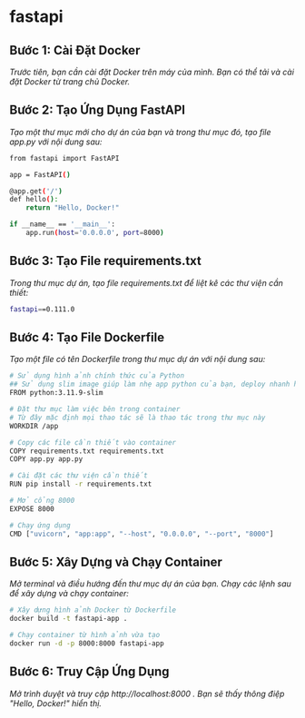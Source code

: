# fastapi

## Bước 1: Cài Đặt Docker
*Trước tiên, bạn cần cài đặt Docker trên máy của mình. Bạn có thể tải và cài đặt Docker từ trang chủ Docker.*

## Bước 2: Tạo Ứng Dụng FastAPI
*Tạo một thư mục mới cho dự án của bạn và trong thư mục đó, tạo file app.py với nội dung sau:*

```bash
from fastapi import FastAPI

app = FastAPI()

@app.get('/')
def hello():
    return "Hello, Docker!"

if __name__ == '__main__':
    app.run(host='0.0.0.0', port=8000) 
```

## Bước 3: Tạo File requirements.txt
*Trong thư mục dự án, tạo file requirements.txt để liệt kê các thư viện cần thiết:*

```bash
fastapi==0.111.0
```
 
## Bước 4: Tạo File Dockerfile
*Tạo một file có tên Dockerfile trong thư mục dự án với nội dung sau:*

```bash
# Sử dụng hình ảnh chính thức của Python
## Sử dụng slim image giúp làm nhẹ app python của bạn, deploy nhanh hơn
FROM python:3.11.9-slim

# Đặt thư mục làm việc bên trong container
# Từ đây mặc định mọi thao tác sẽ là thao tác trong thư mục này
WORKDIR /app

# Copy các file cần thiết vào container
COPY requirements.txt requirements.txt
COPY app.py app.py

# Cài đặt các thư viện cần thiết
RUN pip install -r requirements.txt

# Mở cổng 8000
EXPOSE 8000

# Chạy ứng dụng
CMD ["uvicorn", "app:app", "--host", "0.0.0.0", "--port", "8000"]
```
     

## Bước 5: Xây Dựng và Chạy Container
*Mở terminal và điều hướng đến thư mục dự án của bạn. Chạy các lệnh sau để xây dựng và chạy container:*

```bash
# Xây dựng hình ảnh Docker từ Dockerfile
docker build -t fastapi-app .

# Chạy container từ hình ảnh vừa tạo
docker run -d -p 8000:8000 fastapi-app
```


## Bước 6: Truy Cập Ứng Dụng
*Mở trình duyệt và truy cập http://localhost:8000 . Bạn sẽ thấy thông điệp "Hello, Docker!" hiển thị.*